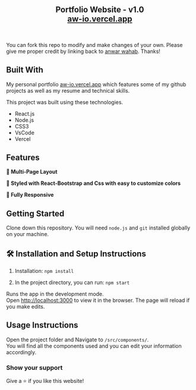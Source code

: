 <h2 align="center">
  Portfolio Website - v1.0<br/>
  <a href="aw-io.vercel.app" target="_blank">aw-io.vercel.app</a>
</h2>
<div align="center">

[//]: # (  <img alt="Demo" src="./Images/readme-img1.png" />)
</div>

<br/>






You can fork this repo to modify and make changes of your own. Please give me proper credit by linking back to [anwar wahab]([https://github.com/saidmurodjon/saidmuroduz](https://github.com/anw6rwah6b)). Thanks!

## Built With

My personal portfolio <a href="aw-io.vercel.app" target="_blank">aw-io.vercel.app</a> which features some of my github projects as well as my resume and technical skills.<br/>

This project was built using these technologies.

- React.js
- Node.js
- CSS3
- VsCode
- Vercel

## Features

**📖 Multi-Page Layout**

**🎨 Styled with React-Bootstrap and Css with easy to customize colors**

**📱 Fully Responsive**

## Getting Started

Clone down this repository. You will need `node.js` and `git` installed globally on your machine.

## 🛠 Installation and Setup Instructions

1. Installation: `npm install`

2. In the project directory, you can run: `npm start`

Runs the app in the development mode.\
Open [http://localhost:3000](http://localhost:3000) to view it in the browser.
The page will reload if you make edits.

## Usage Instructions

Open the project folder and Navigate to `/src/components/`. <br/>
You will find all the components used and you can edit your information accordingly.

### Show your support

Give a ⭐ if you like this website!
